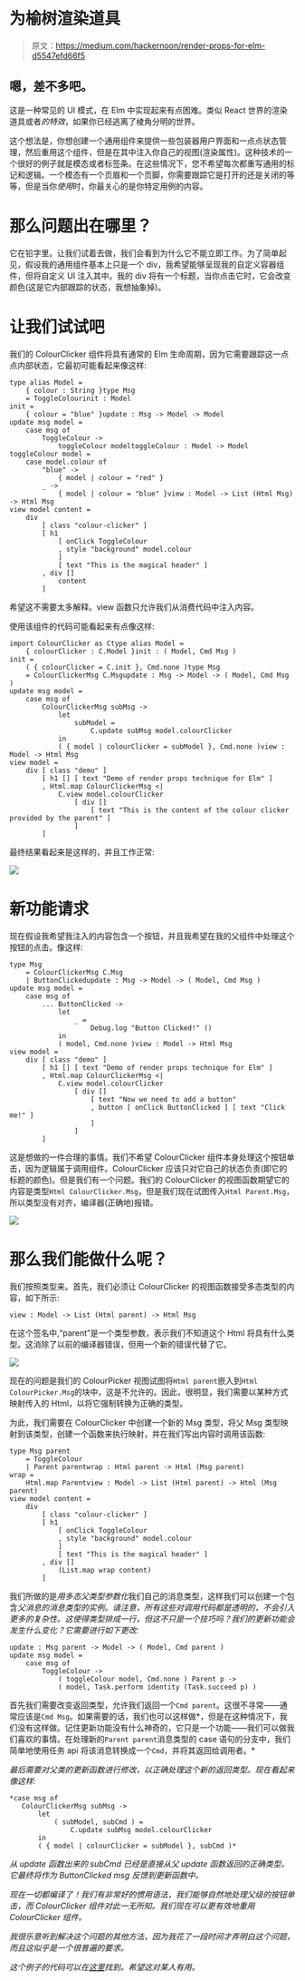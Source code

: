 # 为榆树渲染道具

> 原文：<https://medium.com/hackernoon/render-props-for-elm-d5547efd66f5>

## 嗯，差不多吧。

这是一种常见的 UI 模式，在 Elm 中实现起来有点困难。类似 React 世界的渲染道具或者*的特效*，如果你已经逃离了棱角分明的世界。

这个想法是，你想创建一个通用组件来提供一些包装器用户界面和一点点状态管理，然后重用这个组件，但是在其中注入你自己的视图(渲染属性)。这种技术的一个很好的例子就是模态或者标签条。在这些情况下，您不希望每次都重写通用的标记和逻辑。一个模态有一个页眉和一个页脚，你需要跟踪它是打开的还是关闭的等等，但是当你*使用*时，你最关心的是你特定用例的内容。

# 那么问题出在哪里？

它在铅字里。让我们试着去做，我们会看到为什么它不能立即工作。为了简单起见，假设我的通用组件基本上只是一个 div，我希望能够呈现我的自定义容器组件，但将自定义 UI 注入其中。我的 div 将有一个标题，当你点击它时，它会改变颜色(这是它内部跟踪的状态，我想抽象掉)。

# 让我们试试吧

我们的 ColourClicker 组件将具有通常的 Elm 生命周期，因为它需要跟踪这一点点内部状态，它最初可能看起来像这样:

```
type alias Model =
    { colour : String }type Msg
    = ToggleColourinit : Model
init =
    { colour = "blue" }update : Msg -> Model -> Model
update msg model =
    case msg of
        ToggleColour ->
            toggleColour modeltoggleColour : Model -> Model
toggleColour model =
    case model.colour of
        "blue" ->
            { model | colour = "red" }
        _ ->
            { model | colour = "blue" }view : Model -> List (Html Msg) -> Html Msg
view model content =
    div
        [ class "colour-clicker" ]
        [ h1
            [ onClick ToggleColour
            , style "background" model.colour
            ]
            [ text "This is the magical header" ]
        , div []
            content
        ]
```

希望这不需要太多解释。view 函数只允许我们从消费代码中注入内容。

使用该组件的代码可能看起来有点像这样:

```
import ColourClicker as Ctype alias Model =
    { colourClicker : C.Model }init : ( Model, Cmd Msg )
init =
    ( { colourClicker = C.init }, Cmd.none )type Msg
    = ColourClickerMsg C.Msgupdate : Msg -> Model -> ( Model, Cmd Msg )
update msg model =
    case msg of
        ColourClickerMsg subMsg ->
            let
                subModel =
                    C.update subMsg model.colourClicker
            in
            ( { model | colourClicker = subModel }, Cmd.none )view : Model -> Html Msg
view model =
    div [ class "demo" ]
        [ h1 [] [ text "Demo of render props technique for Elm" ]
        , Html.map ColourClickerMsg <|
            C.view model.colourClicker
                [ div []
                    [ text "This is the content of the colour clicker provided by the parent" ]
                ]
        ]
```

最终结果看起来是这样的，并且工作正常:

![](img/ff589a6397ddf758b2d230cddaabdea9.png)

# 新功能请求

现在假设我希望我注入的内容包含一个按钮，并且我希望在我的父组件中处理这个按钮的点击。像这样:

```
type Msg
    = ColourClickerMsg C.Msg
    | ButtonClickedupdate : Msg -> Model -> ( Model, Cmd Msg )
update msg model =
    case msg of
        ... ButtonClicked ->
            let
                _ =
                    Debug.log "Button Clicked!" ()
            in
            ( model, Cmd.none )view : Model -> Html Msg
view model =
    div [ class "demo" ]
        [ h1 [] [ text "Demo of render props technique for Elm" ]
        , Html.map ColourClickerMsg <|
            C.view model.colourClicker
                [ div []
                    [ text "Now we need to add a button"
                    , button [ onClick ButtonClicked ] [ text "Click me!" ]
                    ]
                ]
        ]
```

这是想做的一件合理的事情。我们不希望 ColourClicker 组件本身处理这个按钮单击，因为逻辑属于调用组件。ColourClicker 应该只对它自己的状态负责(即它的标题的颜色)。但是我们有一个问题。我们的 ColourClicker 的视图函数期望它的内容是类型`Html ColourClicker.Msg`，但是我们现在试图传入`Html Parent.Msg`，所以类型没有对齐，编译器(正确地)报错。

![](img/0a52ff81f11cb5fc6626cc0555c0d744.png)

# 那么我们能做什么呢？

我们按照类型来。首先，我们必须让 ColourClicker 的视图函数接受多态类型的内容，如下所示:

```
view : Model -> List (Html parent) -> Html Msg
```

在这个签名中,“parent”是一个类型参数，表示我们不知道这个 Html 将具有什么类型。这消除了以前的编译器错误，但用一个新的错误代替了它。

![](img/28953e861eab00689692f1c3f263bf0f.png)

现在的问题是我们的 ColourPicker 视图试图将`Html parent`嵌入到`Html ColourPicker.Msg`的块中，这是不允许的。因此，很明显，我们需要以某种方式映射传入的 Html，以将它强制转换为正确的类型。

为此，我们需要在 ColourClicker 中创建一个新的 Msg 类型，将父 Msg 类型映射到该类型，创建一个函数来执行映射，并在我们写出内容时调用该函数:

```
type Msg parent
    = ToggleColour
    | Parent parentwrap : Html parent -> Html (Msg parent)
wrap =
    Html.map Parentview : Model -> List (Html parent) -> Html (Msg parent)
view model content =
    div
        [ class "colour-clicker" ]
        [ h1
            [ onClick ToggleColour
            , style "background" model.colour
            ]
            [ text "This is the magical header" ]
        , div []
            (List.map wrap content)
        ]
```

我们所做的是*用多态父类型参数化*我们自己的消息类型，这样我们可以创建一个包含*父消息的消息类型的实例。请注意，所有这些对调用代码都是透明的，不会引入更多的复杂性。这使得类型排成一行，但这不只是一个技巧吗？我们的更新功能会发生什么变化？它需要进行如下更改:*

```
update : Msg parent -> Model -> ( Model, Cmd parent )
update msg model =
    case msg of
        ToggleColour ->
            ( toggleColour model, Cmd.none ) Parent p ->
            ( model, Task.perform identity (Task.succeed p) )
```

首先我们需要改变返回类型，允许我们返回一个`Cmd parent`。这很不寻常——通常应该是`Cmd Msg`。如果需要的话，我们也可以这样做*，但是在这种情况下，我们没有这样做。记住更新功能没有什么神奇的，它只是一个功能——我们可以做我们喜欢的事情。在处理新的`Parent parent`消息类型的 case 语句的分支中，我们简单地使用任务 api 将该消息转换成一个`Cmd`，并将其返回给调用者。*

*最后需要对父类的更新函数进行修改，以正确处理这个新的返回类型。现在看起来像这样:*

```
*case msg of
   ColourClickerMsg subMsg ->
       let
           ( subModel, subCmd ) =
               C.update subMsg model.colourClicker
       in
       ( { model | colourClicker = subModel }, subCmd )*
```

*从 update 函数出来的 subCmd 已经是直接从父 update 函数返回的正确类型。它最终将作为 ButtonClicked msg 反馈到更新函数中。*

*现在一切都编译了！我们有非常好的惯用语法，我们能够自然地处理父级的按钮单击，而 ColourClicker 组件对此一无所知。我们现在可以更有效地重用 ColourClicker 组件。*

*我很乐意听到解决这个问题的其他方法，因为我花了一段时间才弄明白这个问题，而且这似乎是一个很普遍的要求。*

*这个例子的代码可以在[这里](https://github.com/julianjelfs/elm-render-props)找到。希望这对某人有用。*